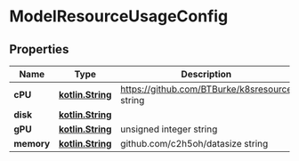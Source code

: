 # ModelResourceUsageConfig

## Properties
Name | Type | Description | Notes
------------ | ------------- | ------------- | -------------
**cPU** | [**kotlin.String**](.md) | https://github.com/BTBurke/k8sresource string |  [optional]
**disk** | [**kotlin.String**](.md) |  |  [optional]
**gPU** | [**kotlin.String**](.md) | unsigned integer string |  [optional]
**memory** | [**kotlin.String**](.md) | github.com/c2h5oh/datasize string |  [optional]
